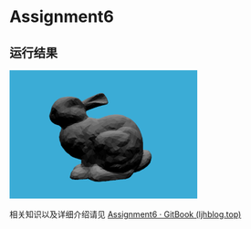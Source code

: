 # Assignment6
## 运行结果

<img src="https://raw.githubusercontent.com/ljhgpp/whatisthis/main/static/image-20220306213926220.png" alt="image-20220306213926220" style="zoom:33%;" />



相关知识以及详细介绍请见 [Assignment6 · GitBook (ljhblog.top)](https://www.ljhblog.top/CG/GAMES101/assignment6.html)


